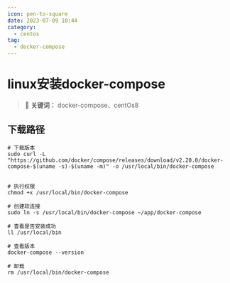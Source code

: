 ```yaml
---
icon: pen-to-square
date: 2023-07-09 10:44
category:
  - centos
tag:
  - docker-compose
---
```


# linux安装docker-compose

> 📌 **关键词：** docker-compose、centOs8


## 下载路径

```
# 下载版本
sudo curl -L "https://github.com/docker/compose/releases/download/v2.20.0/docker-compose-$(uname -s)-$(uname -m)" -o /usr/local/bin/docker-compose


# 执行权限
chmod +x /usr/local/bin/docker-compose

# 创建软连接
sudo ln -s /usr/local/bin/docker-compose ~/app/docker-compose

# 查看是否安装成功
ll /usr/local/bin

# 查看版本
docker-compose --version

# 卸载
rm /usr/local/bin/docker-compose 

```